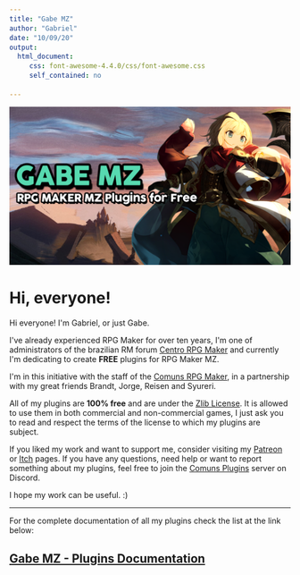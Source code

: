 ```yaml
---
title: "Gabe MZ"
author: "Gabriel"
date: "10/09/20"
output: 
  html_document:
     css: font-awesome-4.4.0/css/font-awesome.css
     self_contained: no

---
```

![Main Thumb](images/MainThumb.PNG)

# Hi, everyone!

Hi everyone! I'm Gabriel, or just Gabe. 

I've already experienced RPG Maker for over ten years, I'm one of administrators of the brazilian RM forum [Centro RPG Maker](centrorpg.com) and currently I'm dedicating to create **FREE** plugins for RPG Maker MZ.

I'm in this initiative with the staff of the [Comuns RPG Maker](comuns-rpgmaker.github.io), in a partnership with my great friends Brandt, Jorge, Reisen and Syureri.

All of my plugins are **100% free** and are under the [Zlib License](github.com/comuns-rpgmaker/GabeMZ/blob/master/LICENSE). It is allowed to use them in both commercial and non-commercial games, I just ask you to read and respect the terms of the license to which my plugins are subject.

If you liked my work and want to support me, consider visiting my [Patreon](www.patreon.com/gabriel_nfd) or [Itch](dromarch.itch.io/) pages. If you have any questions, need help or want to report something about my plugins, feel free to join the [Comuns Plugins](discord.gg/GG85QRz) server on Discord.

I hope my work can be useful. :)
***
For the complete documentation of all my plugins check the list at the link below:
## [Gabe MZ - Plugins Documentation](Plugins)